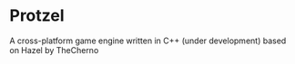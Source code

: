 # Protzel
A cross-platform game engine written in C++ (under development) based on Hazel by TheCherno
